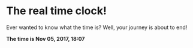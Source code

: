 # The real time clock!

Ever wanted to know what the time is? Well, your journey is about to end!

**The time is Nov 05, 2017, 18:07**